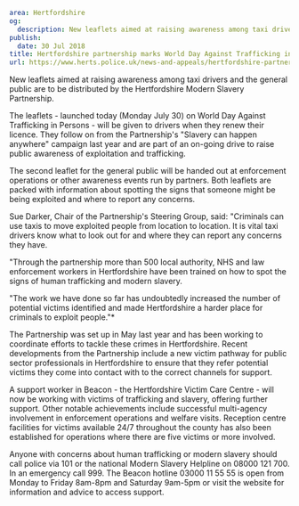 ```yaml
area: Hertfordshire
og:
  description: New leaflets aimed at raising awareness among taxi drivers and the general public are to be distributed by the Hertfordshire Modern Slavery Partnership.
publish:
  date: 30 Jul 2018
title: Hertfordshire partnership marks World Day Against Trafficking in Persons
url: https://www.herts.police.uk/news-and-appeals/hertfordshire-partnership-marks-world-day-against-trafficking-in-persons-0556all
```

New leaflets aimed at raising awareness among taxi drivers and the general public are to be distributed by the Hertfordshire Modern Slavery Partnership.

The leaflets - launched today (Monday July 30) on World Day Against Trafficking in Persons - will be given to drivers when they renew their licence. They follow on from the Partnership's "Slavery can happen anywhere" campaign last year and are part of an on-going drive to raise public awareness of exploitation and trafficking.

The second leaflet for the general public will be handed out at enforcement operations or other awareness events run by partners. Both leaflets are packed with information about spotting the signs that someone might be being exploited and where to report any concerns.

Sue Darker, Chair of the Partnership's Steering Group, said: "Criminals can use taxis to move exploited people from location to location. It is vital taxi drivers know what to look out for and where they can report any concerns they have.

"Through the partnership more than 500 local authority, NHS and law enforcement workers in Hertfordshire have been trained on how to spot the signs of human trafficking and modern slavery.

"The work we have done so far has undoubtedly increased the number of potential victims identified and made Hertfordshire a harder place for criminals to exploit people."*

The Partnership was set up in May last year and has been working to coordinate efforts to tackle these crimes in Hertfordshire. Recent developments from the Partnership include a new victim pathway for public sector professionals in Hertfordshire to ensure that they refer potential victims they come into contact with to the correct channels for support.

A support worker in Beacon - the Hertfordshire Victim Care Centre - will now be working with victims of trafficking and slavery, offering further support. Other notable achievements include successful multi-agency involvement in enforcement operations and welfare visits. Reception centre facilities for victims available 24/7 throughout the county has also been established for operations where there are five victims or more involved.

Anyone with concerns about human trafficking or modern slavery should call police via 101 or the national Modern Slavery Helpline on 08000 121 700. In an emergency call 999. The Beacon hotline 03000 11 55 55 is open from Monday to Friday 8am-8pm and Saturday 9am-5pm or visit the website for information and advice to access support.
